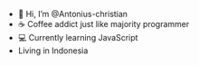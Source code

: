 - 👋 Hi, I’m @Antonius-christian
- ☕ Coffee addict just like majority programmer
- 💻 Currently learning JavaScript
-    Living in Indonesia 

<!---
Antonius-christian/Antonius-christian is a ✨ special ✨ repository because its `README.md` (this file) appears on your GitHub profile.
You can click the Preview link to take a look at your changes.
--->
